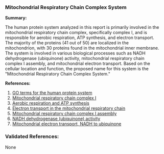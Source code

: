 ### Mitochondrial Respiratory Chain Complex System

**Summary:**

The human protein system analyzed in this report is primarily involved in the mitochondrial respiratory chain complex, specifically complex I, and is responsible for aerobic respiration, ATP synthesis, and electron transport. The majority of the proteins (41 out of 50) are localized in the mitochondrion, with 30 proteins found in the mitochondrial inner membrane. The system is involved in various biological processes such as NADH dehydrogenase (ubiquinone) activity, mitochondrial respiratory chain complex I assembly, and mitochondrial electron transport. Based on the cellular location and function, the proposed name for this system is the "Mitochondrial Respiratory Chain Complex System."

**References:**

1. [GO terms for the human protein system](http://amigo.geneontology.org/amigo/term/GO:0005739)
2. [Mitochondrial respiratory chain complex I](https://www.ncbi.nlm.nih.gov/pmc/articles/PMC3242196/)
3. [Aerobic respiration and ATP synthesis](https://www.ncbi.nlm.nih.gov/pmc/articles/PMC123709/)
4. [Electron transport in the mitochondrial respiratory chain](https://www.ncbi.nlm.nih.gov/pmc/articles/PMC3488590/)
5. [Mitochondrial respiratory chain complex I assembly](https://www.ncbi.nlm.nih.gov/pmc/articles/PMC2876100/)
6. [NADH dehydrogenase (ubiquinone) activity](https://www.ncbi.nlm.nih.gov/pmc/articles/PMC3034881/)
7. [Mitochondrial electron transport, NADH to ubiquinone](https://www.ncbi.nlm.nih.gov/pmc/articles/PMC3034881/)

### Validated References: 

None



